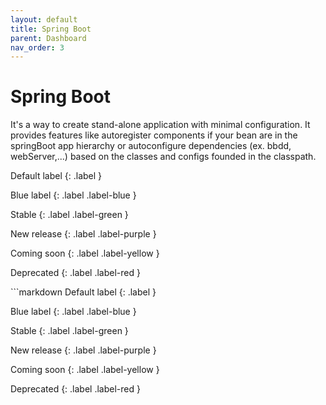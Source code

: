 ```yaml
---
layout: default
title: Spring Boot
parent: Dashboard
nav_order: 3
---
```


# Spring Boot

It's a way to create stand-alone application with minimal configuration. It provides features like autoregister components if your bean are in the springBoot app hierarchy or autoconfigure dependencies (ex. bbdd, webServer,...) based on the classes and configs founded in the classpath.

<div class="code-example" markdown="1">
Default label
{: .label }

Blue label
{: .label .label-blue }

Stable
{: .label .label-green }

New release
{: .label .label-purple }

Coming soon
{: .label .label-yellow }

Deprecated
{: .label .label-red }
</div>
```markdown
Default label
{: .label }

Blue label
{: .label .label-blue }

Stable
{: .label .label-green }

New release
{: .label .label-purple }

Coming soon
{: .label .label-yellow }

Deprecated
{: .label .label-red }
```
